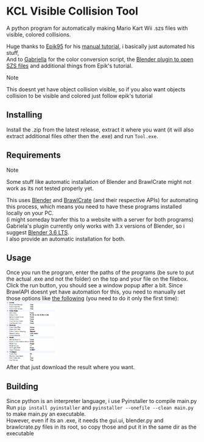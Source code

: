 # KCL Visible Collision Tool

A python program for automatically making Mario Kart Wii .szs files with visible, colored collisions.

Huge thanks to [Epik95](https://github.com/Epik95mkw) for his [manual tutorial](https://www.dropbox.com/scl/fo/36pjicleqj7ilsdfzpocr/AO93sa02dgbczOQBws9u3cU?rlkey=y0a6b5s8jaxsf1xah9dx8n3iz&st=aoeyayp1&dl=1),
i basically just automated his stuff,
<br/>
And to [Gabriella](https://github.com/Gabriela-Orzechowska) for the color conversion script, the [Blender plugin to open SZS files](https://github.com/Gabriela-Orzechowska/Blender-MKW-Utilities) and additional things from Epik's tutorial.
> [!NOTE]
> This doesnt yet have object collision visible, so if you also want objects collision to be visible and colored just follow epik's tutorial

## Installing
Install the .zip from the latest release, extract it where you want (it will also extract additional files other then the .exe) and run `Tool.exe`.

## Requirements
> [!NOTE]
> Some stuff like automatic installation of Blender and BrawlCrate might not work as its not tested properly yet.

This uses [Blender](https://www.blender.org/) and [BrawlCrate](https://github.com/soopercool101/BrawlCrate) (and their respective APIs) for automating this process, which means you need to have these programs installed locally on your PC.
<br/>
(i might someday tranfer this to a website with a server for both programs)
<br/>
Gabriela's plugin currently only works with 3.x versions of Blender, so i suggest [Blender 3.6 LTS](https://www.blender.org/download/lts/3-6/).
<br/>
I also provide an automatic installation for both.
## Usage
Once you run the program, enter the paths of the programs (be sure to put the actual .exe and not the folder) on the top and your file on the filebox.
<br/>
Click the run button, you should see a window popup after a bit. Since BrawlAPI doesnt yet have automation for this, you need to manually set those options like [the following](brawlcrate_import_settings.png) (you need to do it only the first time):
<br/>
<img src="brawlcrate_import_settings.png" alt="img" style="width:25%; height:25%;">
<br/>
After that just download the result where you want.

## Building
Since python is an interpreter language, i use Pyinstaller to compile main.py
<br/>
Run `pip install pyinstaller` and `pyinstaller --onefile --clean main.py` to make main.py an executable.
<br/>
However, even if its an .exe, it needs the gui.ui, blender.py and brawlcrate.py files in its root, so copy those and put it in the same dir as the executable

